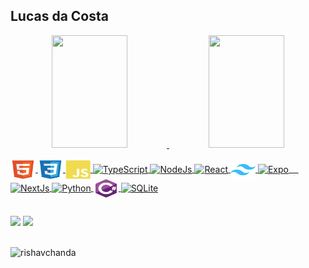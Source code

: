 ## Lucas da Costa
<div align="center">
  <a href="https://github.com/DevLucasDaCosta">
  <img height="180em" width="49%" src="https://github-readme-stats.vercel.app/api?username=DevLucasDaCosta&show_icons=true&theme=nord&include_all_commits=true&count_private=true"/>
  <img height="180em" width="49%" src="https://github-readme-stats.vercel.app/api/top-langs/?username=DevLucasDaCosta&layout=compact&langs_count=7&theme=nord"/>
</div>

<div style="display: inline_block"><br>
  <img align="center" alt="HTML" height="30" width="40" src="https://raw.githubusercontent.com/devicons/devicon/master/icons/html5/html5-original.svg">
  <img align="center" alt="CSS" height="30" width="40" src="https://raw.githubusercontent.com/devicons/devicon/master/icons/css3/css3-original.svg">
  <img align="center" alt="Js" height="30" width="40" src="https://raw.githubusercontent.com/devicons/devicon/master/icons/javascript/javascript-plain.svg">
  <img align="center" alt="TypeScript" height="30" width="40" src="https://cdn.jsdelivr.net/gh/devicons/devicon/icons/typescript/typescript-original.svg">
  <img align="center" alt="NodeJs" height="30" width="40" src="https://cdn.jsdelivr.net/gh/devicons/devicon/icons/nodejs/nodejs-original.svg">
  <img align="center" alt="React" height="30" width="40" src="https://cdn.jsdelivr.net/gh/devicons/devicon/icons/react/react-original.svg">
  <img align="center" alt="Tailwind" height="30" width="40" src="https://raw.githubusercontent.com/devicons/devicon/6910f0503efdd315c8f9b858234310c06e04d9c0/icons/tailwindcss/tailwindcss-original.svg">
  <img align="center" alt="Expo" height="20" width="30" src="https://static-00.iconduck.com/assets.00/expo-icon-512x453-cg6tejpq.png">
  &nbsp &nbsp<img align="center" alt="NextJs" height="30" width="30" fill="white" src="https://www.datocms-assets.com/75941/1657707878-nextjs_logo.png">
  <img align="center" alt="Python" height="30" width="40" src="https://cdn.jsdelivr.net/gh/devicons/devicon/icons/python/python-original.svg" />
  <img align="center" alt="C#" height="30" width="40" src="https://raw.githubusercontent.com/devicons/devicon/master/icons/csharp/csharp-original.svg">
  <img align="center" alt="SQLite" height="30" width="40" src="https://cdn.jsdelivr.net/gh/devicons/devicon/icons/sqlite/sqlite-original.svg" />
</div>

##

<div> 
  <a href = "mailto:lucas.costa2319@gmail.com"><img src="https://img.shields.io/badge/-Gmail-%23333?style=for-the-badge&logo=gmail&logoColor=white" target="_blank"></a>
  <a href="https://www.linkedin.com/in/lucas-da-costaa/" target="_blank"><img src="https://img.shields.io/badge/-LinkedIn-%230077B5?style=for-the-badge&logo=linkedin&logoColor=white" target="_blank"></a> 
</div>

##

<img align="center" src="https://github-readme-streak-stats.herokuapp.com/?user=DevLucasDaCosta&&theme=nord" alt="rishavchanda" />
